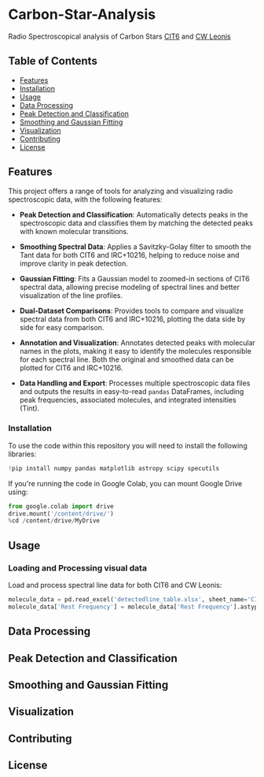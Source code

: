 # Carbon-Star-Analysis
Radio Spectroscopical analysis of Carbon Stars [CIT6](https://en.wikipedia.org/wiki/CIT_6) and [CW Leonis](https://en.wikipedia.org/wiki/CW_Leonis) 

## Table of Contents
- [Features](#Features)
- [Installation](#installation)
- [Usage](#usage)
- [Data Processing](#data-processing)
- [Peak Detection and Classification](#peak-detection-and-classification)
- [Smoothing and Gaussian Fitting](#smoothing-and-gaussian-fitting)
- [Visualization](#visualization)
- [Contributing](#contributing)
- [License](#license)


## Features

This project offers a range of tools for analyzing and visualizing radio spectroscopic data, with the following features:

- **Peak Detection and Classification**: Automatically detects peaks in the spectroscopic data and classifies them by matching the detected peaks with known molecular transitions.

- **Smoothing Spectral Data**: Applies a Savitzky-Golay filter to smooth the Tant data for both CIT6 and IRC+10216, helping to reduce noise and improve clarity in peak detection.

- **Gaussian Fitting**: Fits a Gaussian model to zoomed-in sections of CIT6 spectral data, allowing precise modeling of spectral lines and better visualization of the line profiles.

- **Dual-Dataset Comparisons**: Provides tools to compare and visualize spectral data from both CIT6 and IRC+10216, plotting the data side by side for easy comparison.

- **Annotation and Visualization**: Annotates detected peaks with molecular names in the plots, making it easy to identify the molecules responsible for each spectral line. Both the original and smoothed data can be plotted for CIT6 and IRC+10216.

- **Data Handling and Export**: Processes multiple spectroscopic data files and outputs the results in easy-to-read `pandas` DataFrames, including peak frequencies, associated molecules, and integrated intensities (Tint).


### Installation 

To use the code within this repository you will need to install the following libraries:

```python
!pip install numpy pandas matplotlib astropy scipy specutils
```

If you're running the code in Google Colab, you can mount Google Drive using:
 ```python
from google.colab import drive
drive.mount('/content/drive/')
%cd /content/drive/MyDrive
```


## Usage

### Loading and Processing visual data

Load and process spectral line data for both CIT6 and CW Leonis:
```python
molecule_data = pd.read_excel('detectedline_table.xlsx', sheet_name='CIT6')
molecule_data['Rest Frequency'] = molecule_data['Rest Frequency'].astype(float) / 1000.  # Convert MHz to GHz
```



## Data Processing

## Peak Detection and Classification

## Smoothing and Gaussian Fitting

## Visualization

## Contributing

## License
